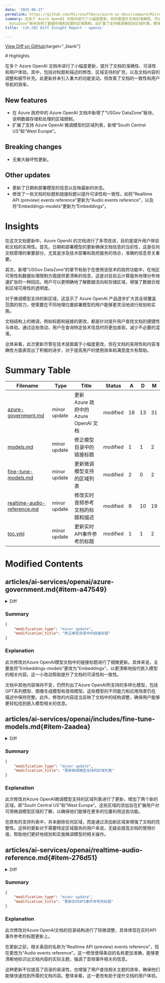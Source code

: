 ```yaml
---
date: '2025-06-27'
permalink: https://github.com/MicrosoftDocs/azure-ai-docs/compare/MicrosoftDocs:a20162d...MicrosoftDocs:44ebca9
summary: 在多个 Azure OpenAI 文档中进行了小幅度更新，目的是提升文档的准确性、可读性和用户体验。此次更新包括对标题和描述的修改、区域支持的扩充以及内容的调整，虽然没有重大功能变动，但改善了文档的一致性和用户导航的效率。新增的“USGov
  DataZone”板块说明了数据存储和处理的区域限制，且扩展了支持微调模型的区域列表。整体而言，此次更新有助于提升用户的使用效率和满意度。
title: '[zh_CN] Diff Insight Report - openai'

---
```


[View Diff on GitHub](https://github.com/MicrosoftDocs/azure-ai-docs/compare/MicrosoftDocs:a20162d...MicrosoftDocs:44ebca9){target="_blank"}

<format>
# Highlights

在多个 Azure OpenAI 文档中进行了小幅度更新，提升了文档的准确性、可读性和用户体验。其中，包括对标题和描述的修改、区域支持的扩充，以及文档内容的调整和细节补充。此更新并未引入重大的功能变动，但改善了文档的一致性和用户导航的效率。

## New features

- 在 Azure 政府中的 Azure OpenAI 文档中新增了“USGov DataZone”板块，说明数据存储和处理的区域限制。
- 扩展了支持 Azure OpenAI 微调模型的区域列表，新增“South Central US”和“West Europe”。

## Breaking changes

- 无重大破坏性更新。

## Other updates

- 更新了日期和部署模型的信息以反映最新的状态。
- 修改了一些文档的标题和链接标题以提升可读性和一致性，如将“Realtime API (preview) events reference”更新为“Audio events reference”，以及将“Embeddings-models”更新为“Embeddings”。

# Insights

在这次文档更新中，Azure OpenAI 的文档进行了多项改进，目的是提升用户体验和文档的实用性。首先，日期和部署模型的更新确保文档信息的当前性，这是任何文档管理的重要部分，尤其是涉及技术部署和政府服务的场合，准确的信息至关重要。

其次，新增“USGov DataZone”的章节有助于在使用该技术的政府功能中，在地区可用性和数据处理限制方面提供更清晰的信息，这是对目前云计算服务地理分布快速扩张的一种回应。用户可以更明确地了解数据流向和存储区域，增强了数据合规和区域可用性的透明度。

对于微调模型支持的新区域，这显示了 Azure OpenAI 产品逐步扩大其全球覆盖范围的努力，使需要在不同地理位置部署模型的用户能够更灵活地进行规划和实施。

文档结构上的微调，例如标题和链接的更改，都是针对提升用户查找文档的便捷性与体验。通过这些改动，用户在查询特定技术信息时将更加直观，减少不必要的混淆。

总体来看，此次更新尽管在技术层面属于小幅度更改，但在文档的易用性和内容准确性方面表现出了积极的进步，对于提高用户的使用效率和满意度大有帮助。
</format>

# Summary Table
|  Filename  | Type |    Title    | Status | A  | D  | M  |
|------------|------|-------------|--------|----|----|----|
| [azure-government.md](#item-a47549) | minor update | 更新 Azure 政府中的 Azure OpenAI 文档 | modified | 18 | 13 | 31 | 
| [models.md](#item-db2c37) | minor update | 修正模型目录中的链接标题 | modified | 1 | 1 | 2 | 
| [fine-tune-models.md](#item-2aadea) | minor update | 更新微调模型支持的区域列表 | modified | 2 | 0 | 2 | 
| [realtime-audio-reference.md](#item-276d51) | minor update | 修改实时音频参考文档的标题和描述 | modified | 9 | 10 | 19 | 
| [toc.yml](#item-c945af) | minor update | 更新实时API事件参考的标题 | modified | 1 | 1 | 2 | 


# Modified Contents
## articles/ai-services/openai/azure-government.md{#item-a47549}

<details>
<summary>Diff</summary>
````diff
@@ -3,7 +3,7 @@ title: Azure OpenAI in Azure Government
 titleSuffix: Azure OpenAI
 description: Learn how to use Azure OpenAI in the Azure Government cloud.
 author: challenp
-ms.date: 5/29/2025
+ms.date: 6/25/2025
 ms.service: azure-ai-openai
 ms.topic: how-to
 ms.custom:
@@ -25,17 +25,21 @@ The following sections show model availability by region and deployment type. Mo
 
 <br>
 
-## Standard deployment model availability
-|   **Region**  | **o3-mini USGov DataZone** | **gpt-4o**, **2024-05-13** | **gpt-4o-mini**, **2024-07-18** | **gpt-35-turbo**, **0125** | **text-embedding-3-large**, **1** | **text-embedding-3-small**, **1** | **text-embedding-ada-002**, **2** |
-|:--------------|:--------------------------:|:--------------------------:|:-------------------------------:|:--------------------------:|:---------------------------------:|:---------------------------------:|:---------------------------------:|
-| usgovarizona  | ✅ | ✅ | ✅ | ✅ | ✅ | ✅ | ✅ |
-| usgovvirginia | ✅ | ✅ | -  | ✅ | - | - | ✅ |
+### USGov DataZone
+Data zone deployments are available in the same Azure OpenAI resource as all other Azure OpenAI deployment types but allow you to leverage Azure Government infrastructure to dynamically route traffic to the data center within the USGov data zone with the best availability for each request.
 
 * USGov DataZone provides access to the model from both usgovarizona and usgovvirginia.
 * Data stored at rest remains in the designated Azure region of the resource.
-* Data may be processed for inferencing in either of the two Azure Government regions. 
+* Data may be processed for inferencing in either of the two Azure Government regions.
 
-Data zone standard deployments are available in the same Azure OpenAI resource as all other Azure OpenAI deployment types but allow you to leverage Azure Government infrastructure to dynamically route traffic to the data center within the USGov data zone with the best availability for each request.
+<br>
+
+### Standard deployment model availability
+|   **Region**   | **o3-mini** | **gpt-4o**, **2024-11-20** | **gpt-4o**, **2024-05-13** | **gpt-4o-mini**, **2024-07-18** | **gpt-35-turbo**, **0125** | **text-embedding-3-large**, **1** | **text-embedding-3-small**, **1** | **text-embedding-ada-002**, **2** |
+|:---------------|:--------------------------:|:--------------------------:|:--------------------------:|:-------------------------------:|:--------------------------:|:---------------------------------:|:---------------------------------:|:---------------------------------:|
+| usgovarizona   | - | - | ✅ | ✅ | ✅ | ✅ | ✅ | ✅ |
+| usgovvirginia  | - | ✅ | ✅ | -  | ✅ | - | - | ✅ |
+| USGov DataZone |✅| ✅ | - | -  | - | - | - | - |
 
 To request quota increases for these models, submit a request at [https://aka.ms/AOAIGovQuota](https://aka.ms/AOAIGovQuota). Note the following maximum quota limits allowed via that form:
 
@@ -45,11 +49,12 @@ To request quota increases for these models, submit a request at [https://aka.ms
 
 <br>
 
-## Provisioned deployment model availability
-|   **Region**  | **gpt-4o**, **2024-05-13** | **gpt-4o-mini**, **2024-07-18** | **gpt-35-turbo**, **0125** |
-|:--------------|:--------------------------:|:-------------------------------:|:--------------------------:|
-| usgovarizona  | ✅ | - | ✅ |
-| usgovvirginia | ✅ | - | ✅ |
+### Provisioned deployment model availability
+|   **Region**  | **gpt-4o**, **2024-11-20** | **gpt-4o**, **2024-05-13** | **gpt-4o-mini**, **2024-07-18** | **gpt-35-turbo**, **0125** |
+|:---------------|:--------------------------:|:--------------------------:|:-------------------------------:|:--------------------------:|
+| usgovarizona   | - | ✅ | - | ✅ |
+| usgovvirginia  | ✅ | ✅ | - | ✅ |
+| USGov DataZone | ✅| -  | -  | -  |
 
 <br>
 
````
</details>

### Summary

```json
{
    "modification_type": "minor update",
    "modification_title": "更新 Azure 政府中的 Azure OpenAI 文档"
}
```

### Explanation
此次修改主要对Azure政府中的Azure OpenAI文档进行了更新。主要更新内容包括日期的调整、数据区部署的新增说明，以及标准部署模型可用性的表格更新。

1. **日期更新**：将文档中的日期从2025年5月29日修改为2025年6月25日，以反映最新的时间信息。
2. **新增数据区说明**：添加了关于“USGov DataZone”的新章节，强调其在相应的Azure OpenAI资源中与其他Azure OpenAI部署类型的兼容性，同时说明该区域能够动态路由请求至可用性最佳的数据中心。此外，该部分具体说明了数据存储和处理的区域限制。
3. **更新表格**：修改了标准部署模型的可用性表格，增加了模型的更新版本和对应的发布日期，确保信息的准确性和及时性。

总的来说，这次修改使文档更加准确并提供了额外的上下文，对于用户理解Azure OpenAI在Azure政府云环境中的使用至关重要。

## articles/ai-services/openai/concepts/models.md{#item-db2c37}

<details>
<summary>Diff</summary>
````diff
@@ -31,7 +31,7 @@ Azure OpenAI is powered by a diverse set of models with different capabilities a
 | [GPT-4o & GPT-4o mini & GPT-4 Turbo](#gpt-4o-and-gpt-4-turbo) | The latest most capable Azure OpenAI models with multimodal versions, which can accept both text and images as input. |
 | [GPT-4](#gpt-4) | A set of models that improve on GPT-3.5 and can understand and generate natural language and code. |
 | [GPT-3.5](#gpt-35) | A set of models that improve on GPT-3 and can understand and generate natural language and code. |
-| [Embeddings](#embeddings-models) | A set of models that can convert text into numerical vector form to facilitate text similarity. |
+| [Embeddings](#embeddings) | A set of models that can convert text into numerical vector form to facilitate text similarity. |
 | [Image generation](#image-generation-models) | A series of models that can generate original images from natural language. |
 | [Audio](#audio-models) | A series of models for speech to text, translation, and text to speech. GPT-4o audio models support either low-latency, "speech in, speech out" conversational interactions or audio generation. |
 
````
</details>

### Summary

```json
{
    "modification_type": "minor update",
    "modification_title": "修正模型目录中的链接标题"
}
```

### Explanation
此次修改对Azure OpenAI模型文档中的链接标题进行了细微更新。具体来说，主要是将"Embeddings-models"更改为"Embeddings"，以更清晰地指代嵌入模型的相关内容。这一小改动帮助提升了文档的可读性和一致性。

文档中其他内容保持不变，仍然列出了Azure OpenAI所支持的多样化模型，包括GPT系列模型、图像生成模型和音频模型。这些模型的不同能力和应用场景仍在描述中保持完整。此外，修改的内容适当反映了文档中的结构调整，确保用户能够更轻松找到嵌入模型相关的信息。

## articles/ai-services/openai/includes/fine-tune-models.md{#item-2aadea}

<details>
<summary>Diff</summary>
````diff
@@ -45,10 +45,12 @@ ms.custom:
 >- Poland Central
 >- Southeast Asia
 >- South Africa North
+>- South Central US
 >- Spain Central
 >- Sweden Central
 >- Switzerland West
 >- Switzerland North
 >- UK South
+>- West Europe
 >- West US
 >- West US3
````
</details>

### Summary

```json
{
    "modification_type": "minor update",
    "modification_title": "更新微调模型支持的区域列表"
}
```

### Explanation
此次修改对Azure OpenAI微调模型支持的区域列表进行了更新，增加了两个新的区域，即“South Central US”和“West Europe”。这些区域的添加旨在扩展用户对可用微调模型区域的了解，以确保他们能够在更多的位置利用这些功能。

在原有的支持列表中，并未删除任何区域，而是通过添加新区域来增强了文档的完整性。这样的更新对于需要特定区域服务的用户来说，无疑会提高文档的使用价值，帮助他们更好地规划和实施微调模型的相关操作。

## articles/ai-services/openai/realtime-audio-reference.md{#item-276d51}

<details>
<summary>Diff</summary>
````diff
@@ -1,26 +1,25 @@
 ---
-title: Azure OpenAI in Azure AI Foundry Models Realtime API Reference
+title: Audio events reference
 titleSuffix: Azure OpenAI
-description: Learn how to use the Realtime API to interact with the Azure OpenAI in real-time.
+description: Learn how to use events with the Realtime API and Voice Live API.
 manager: nitinme
 ms.service: azure-ai-openai
 ms.topic: conceptual
-ms.date: 4/28/2025
+ms.date: 6/27/2025
 author: eric-urban
 ms.author: eur
 recommendations: false
 ---
 
-# Realtime events reference
+# Audio events reference
 
-[!INCLUDE [Feature preview](includes/preview-feature.md)]
+Realtime events are used to communicate between the client and server in real-time audio applications. The events are sent as JSON objects over various endpoints, such as WebSockets or WebRTC. The events are used to manage the conversation, audio buffers, and responses in real-time.
 
-The Realtime API is a WebSocket-based API that allows you to interact with the Azure OpenAI in real-time. 
+You can use audio client and server events with these APIs:
+- [Azure OpenAI Realtime API](/azure/ai-services/openai/realtime-audio-quickstart)
+- [Azure AI Voice Live API](/azure/ai-services/speech-service/voice-live)
 
-The Realtime API (via `/realtime`) is built on [the WebSockets API](https://developer.mozilla.org/docs/Web/API/WebSockets_API) to facilitate fully asynchronous streaming communication between the end user and model. Device details like capturing and rendering audio data are outside the scope of the Realtime API. It should be used in the context of a trusted, intermediate service that manages both connections to end users and model endpoint connections. Don't use it directly from untrusted end user devices.
-
-> [!TIP]
-> To get started with the Realtime API, see the [quickstart](realtime-audio-quickstart.md) and [how-to guide](./how-to/realtime-audio.md).
+Unless otherwise specified, the events described in this document are applicable to both APIs.
 
 ## Client events
 
````
</details>

### Summary

```json
{
    "modification_type": "minor update",
    "modification_title": "修改实时音频参考文档的标题和描述"
}
```

### Explanation
此次修改对Azure OpenAI实时音频参考文档进行了显著更新，主要涉及标题、描述以及部分内容的调整。

文档标题由“Azure OpenAI in Azure AI Foundry Models Realtime API Reference”更改为“Audio events reference”，以更清晰地反映文档的主题。同时，描述也进行了更新，现在重点强调如何在实时音频应用中使用事件与实时API和Voice Live API进行交互，而不再单纯关注Realtime API。

此外，文档中添加了一些关于实时事件的详细说明，例如事件如何在客户端和服务器之间进行通信，以及建议用户使用Azure OpenAI Realtime API和Azure AI Voice Live API，这些内容相较之前更加全面。

整体来说，此次更新提升了文档的清晰度和实用性，使用户更容易理解如何利用这些API进行实时音频处理。

## articles/ai-services/openai/toc.yml{#item-c945af}

<details>
<summary>Diff</summary>
````diff
@@ -441,7 +441,7 @@ items:
               displayName: RAG, rag
     - name: Azure OpenAI monitoring data reference
       href: monitor-openai-reference.md
-    - name: Realtime API (preview) events reference
+    - name: Audio events reference
       href: realtime-audio-reference.md
 - name: Resources
   items: 
````
</details>

### Summary

```json
{
    "modification_type": "minor update",
    "modification_title": "更新实时API事件参考的标题"
}
```

### Explanation
此次修改对Azure OpenAI文档的目录结构进行了轻微调整，具体体现在实时API事件参考的标题更新上。

在更新之前，相关条目的名称为“Realtime API (preview) events reference”，现在更改为“Audio events reference”。这一修改使得条目的名称更加准确，能够更清晰地标识出文档内容的实际主题，强调了音频事件相关的信息。

这种更新不仅提高了目录的易读性，也增强了用户查找相关主题的效率，确保他们能够快速找到所需的文档内容。整体来看，这一更改有助于提升文档的用户体验。


